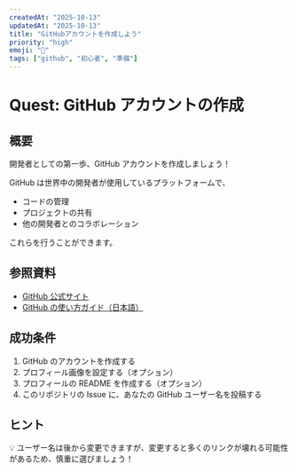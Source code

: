 ```yaml
---
createdAt: "2025-10-13"
updatedAt: "2025-10-13"
title: "GitHubアカウントを作成しよう"
priority: "high"
emoji: "🐙"
tags: ["github", "初心者", "準備"]
---
```


# Quest: GitHub アカウントの作成

## 概要

開発者としての第一歩、GitHub アカウントを作成しましょう！

GitHub は世界中の開発者が使用しているプラットフォームで、

- コードの管理
- プロジェクトの共有
- 他の開発者とのコラボレーション

これらを行うことができます。

## 参照資料

- [GitHub 公式サイト](https://github.com/)
- [GitHub の使い方ガイド（日本語）](https://docs.github.com/ja)

## 成功条件

1. GitHub のアカウントを作成する
2. プロフィール画像を設定する（オプション）
3. プロフィールの README を作成する（オプション）
4. このリポジトリの Issue に、あなたの GitHub ユーザー名を投稿する

## ヒント

💡 ユーザー名は後から変更できますが、変更すると多くのリンクが壊れる可能性があるため、慎重に選びましょう！
